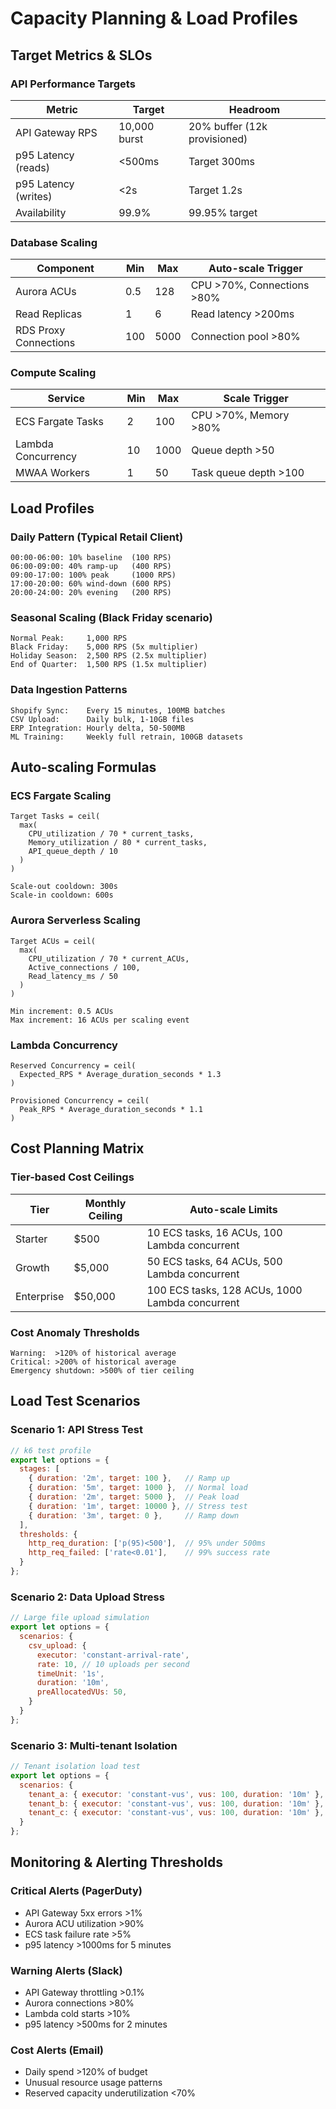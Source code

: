 # Capacity Planning & Load Profiles

## Target Metrics & SLOs

### API Performance Targets
| Metric | Target | Headroom |
|--------|--------|----------|
| API Gateway RPS | 10,000 burst | 20% buffer (12k provisioned) |
| p95 Latency (reads) | <500ms | Target 300ms |
| p95 Latency (writes) | <2s | Target 1.2s |
| Availability | 99.9% | 99.95% target |

### Database Scaling
| Component | Min | Max | Auto-scale Trigger |
|-----------|-----|-----|-------------------|
| Aurora ACUs | 0.5 | 128 | CPU >70%, Connections >80% |
| Read Replicas | 1 | 6 | Read latency >200ms |
| RDS Proxy Connections | 100 | 5000 | Connection pool >80% |

### Compute Scaling
| Service | Min | Max | Scale Trigger |
|---------|-----|-----|---------------|
| ECS Fargate Tasks | 2 | 100 | CPU >70%, Memory >80% |
| Lambda Concurrency | 10 | 1000 | Queue depth >50 |
| MWAA Workers | 1 | 50 | Task queue depth >100 |

## Load Profiles

### Daily Pattern (Typical Retail Client)
```
00:00-06:00: 10% baseline  (100 RPS)
06:00-09:00: 40% ramp-up   (400 RPS)  
09:00-17:00: 100% peak     (1000 RPS)
17:00-20:00: 60% wind-down (600 RPS)
20:00-24:00: 20% evening   (200 RPS)
```

### Seasonal Scaling (Black Friday scenario)
```
Normal Peak:     1,000 RPS
Black Friday:    5,000 RPS (5x multiplier)
Holiday Season:  2,500 RPS (2.5x multiplier)
End of Quarter:  1,500 RPS (1.5x multiplier)
```

### Data Ingestion Patterns
```
Shopify Sync:    Every 15 minutes, 100MB batches
CSV Upload:      Daily bulk, 1-10GB files
ERP Integration: Hourly delta, 50-500MB
ML Training:     Weekly full retrain, 100GB datasets
```

## Auto-scaling Formulas

### ECS Fargate Scaling
```
Target Tasks = ceil(
  max(
    CPU_utilization / 70 * current_tasks,
    Memory_utilization / 80 * current_tasks,
    API_queue_depth / 10
  )
)

Scale-out cooldown: 300s
Scale-in cooldown: 600s
```

### Aurora Serverless Scaling
```
Target ACUs = ceil(
  max(
    CPU_utilization / 70 * current_ACUs,
    Active_connections / 100,
    Read_latency_ms / 50
  )
)

Min increment: 0.5 ACUs
Max increment: 16 ACUs per scaling event
```

### Lambda Concurrency
```
Reserved Concurrency = ceil(
  Expected_RPS * Average_duration_seconds * 1.3
)

Provisioned Concurrency = ceil(
  Peak_RPS * Average_duration_seconds * 1.1
)
```

## Cost Planning Matrix

### Tier-based Cost Ceilings
| Tier | Monthly Ceiling | Auto-scale Limits |
|------|----------------|------------------|
| Starter | $500 | 10 ECS tasks, 16 ACUs, 100 Lambda concurrent |
| Growth | $5,000 | 50 ECS tasks, 64 ACUs, 500 Lambda concurrent |
| Enterprise | $50,000 | 100 ECS tasks, 128 ACUs, 1000 Lambda concurrent |

### Cost Anomaly Thresholds
```
Warning:  >120% of historical average
Critical: >200% of historical average
Emergency shutdown: >500% of tier ceiling
```

## Load Test Scenarios

### Scenario 1: API Stress Test
```javascript
// k6 test profile
export let options = {
  stages: [
    { duration: '2m', target: 100 },   // Ramp up
    { duration: '5m', target: 1000 },  // Normal load
    { duration: '2m', target: 5000 },  // Peak load
    { duration: '1m', target: 10000 }, // Stress test
    { duration: '3m', target: 0 },     // Ramp down
  ],
  thresholds: {
    http_req_duration: ['p(95)<500'],  // 95% under 500ms
    http_req_failed: ['rate<0.01'],    // 99% success rate
  }
};
```

### Scenario 2: Data Upload Stress
```javascript
// Large file upload simulation
export let options = {
  scenarios: {
    csv_upload: {
      executor: 'constant-arrival-rate',
      rate: 10, // 10 uploads per second
      timeUnit: '1s',
      duration: '10m',
      preAllocatedVUs: 50,
    }
  }
};
```

### Scenario 3: Multi-tenant Isolation
```javascript
// Tenant isolation load test
export let options = {
  scenarios: {
    tenant_a: { executor: 'constant-vus', vus: 100, duration: '10m' },
    tenant_b: { executor: 'constant-vus', vus: 100, duration: '10m' },
    tenant_c: { executor: 'constant-vus', vus: 100, duration: '10m' },
  }
};
```

## Monitoring & Alerting Thresholds

### Critical Alerts (PagerDuty)
- API Gateway 5xx errors >1%
- Aurora ACU utilization >90%
- ECS task failure rate >5%
- p95 latency >1000ms for 5 minutes

### Warning Alerts (Slack)
- API Gateway throttling >0.1%
- Aurora connections >80%
- Lambda cold starts >10%
- p95 latency >500ms for 2 minutes

### Cost Alerts (Email)
- Daily spend >120% of budget
- Unusual resource usage patterns
- Reserved capacity underutilization <70%